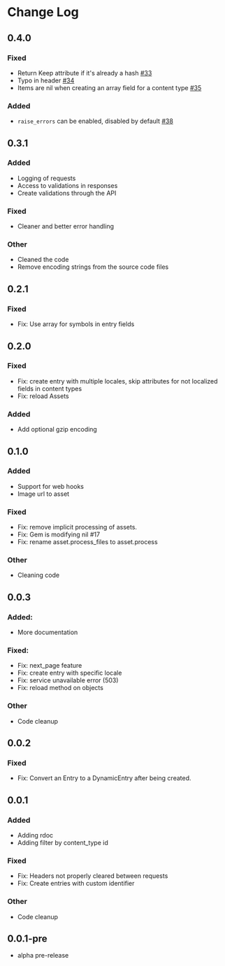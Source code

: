 # Change Log
## 0.4.0
### Fixed
* Return Keep attribute if it's already a hash [#33](https://github.com/contentful/contentful-management.rb/pull/33)
* Typo in header [#34](https://github.com/contentful/contentful-management.rb/pull/34)
* Items are nil when creating an array field for a content type [#35](https://github.com/contentful/contentful-management.rb/issues/35)
### Added
* `raise_errors` can be enabled, disabled by default [#38](https://github.com/contentful/contentful-management.rb/pull/38)

## 0.3.1
### Added
* Logging of requests
* Access to validations in responses
* Create validations through the API

### Fixed
* Cleaner and better error handling

### Other
* Cleaned the code
* Remove encoding strings from the source code files

## 0.2.1
### Fixed
* Fix: Use array for symbols in entry fields

## 0.2.0
### Fixed
* Fix: create entry with multiple locales, skip attributes for not localized fields in content types
* Fix: reload Assets

### Added
* Add optional gzip encoding

## 0.1.0
### Added
* Support for web hooks
* Image url to asset

### Fixed
* Fix: remove implicit processing of assets.
* Fix: Gem is modifying nil #17
* Fix: rename asset.process_files to asset.process

### Other
* Cleaning code

## 0.0.3
### Added:
* More documentation

### Fixed:
* Fix: next_page feature
* Fix: create entry with specific locale
* Fix: service unavailable error (503)
* Fix: reload method on objects
### Other
* Code cleanup

## 0.0.2
### Fixed
* Fix: Convert an Entry to a DynamicEntry after being created.

## 0.0.1
### Added
* Adding rdoc
* Adding filter by content_type id

### Fixed
* Fix: Headers not properly cleared between requests
* Fix: Create entries with custom identifier

### Other
* Code cleanup

## 0.0.1-pre
* alpha pre-release
